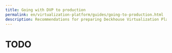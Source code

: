 ```yaml
---
title: Going with DVP to production
permalink: en/virtualization-platform/guides/going-to-production.html
description: Recommendations for preparing Deckhouse Virtualization Platform for production environment.
---
```


# TODO
